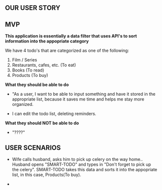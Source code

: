 ## OUR USER STORY

##

## MVP

**This application is essentially a data filter that uses API's to sort information into the appopriate category**

We have 4 todo's that are categorized as one of the following:

1. Film / Series
2. Restaurants, cafes, etc. (To eat)
3. Books (To read)
4. Products (To buy)

**What they should be able to do**

- "As a user, I want to be able to input something and have it stored in the appropriate list, because it saves me time and helps me stay more organized.

- I can edit the todo list, deleting reminders.

**What they should NOT be able to do**

- "????"

## USER SCENARIOS

- Wife calls husband, asks him to pick up celery on the way home.. Husband opens "SMART-TODO"
  and types in "Don't forget to pick up the celery". SMART-TODO takes this data and sorts it into the appopriate list, in this case, Products(To buy).

- 
